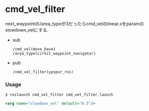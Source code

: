 # cmd_vel_filter

next_waypointの/area_typeが3だったらcmd_velのlinear.xをparamのslowdown_velにする.

- sub

  ~~~
  /cmd_vel(move_base)
  /area_type(cirkit_waypoint_navigator)
  ~~~

- pub

  ~~~
  /cmd_vel_filter(ypspur_ros)
  ~~~

### Usage

~~~
$ roslaunch cmd_vel_filter cmd_vel_filter.launch
~~~

~~~xml
<arg name="slowdown_vel" default="0.3"/>
~~~



